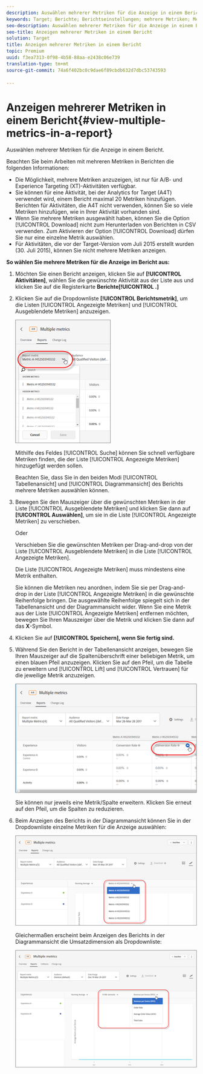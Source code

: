 ```yaml
---
description: Auswählen mehrerer Metriken für die Anzeige in einem Bericht.
keywords: Target; Berichte; Berichtseinstellungen; mehrere Metriken; Metriken
seo-description: Auswählen mehrerer Metriken für die Anzeige in einem Bericht.
seo-title: Anzeigen mehrerer Metriken in einem Bericht
solution: Target
title: Anzeigen mehrerer Metriken in einem Bericht
topic: Premium
uuid: f3ea7313-0f98-4b58-88aa-e2438c06e739
translation-type: tm+mt
source-git-commit: 74a6f402bc0c9dae6f89cbdb632d7dbc53743593

---
```



# Anzeigen mehrerer Metriken in einem Bericht{#view-multiple-metrics-in-a-report}

Auswählen mehrerer Metriken für die Anzeige in einem Bericht.

Beachten Sie beim Arbeiten mit mehreren Metriken in Berichten die folgenden Informationen:

* Die Möglichkeit, mehrere Metriken anzuzeigen, ist nur für A/B- und Experience Targeting (XT)-Aktivitäten verfügbar.
* Sie können für eine Aktivität, bei der Analytics for Target (A4T) verwendet wird, einem Bericht maximal 20 Metriken hinzufügen. Berichten für Aktivitäten, die A4T nicht verwenden, können Sie so viele Metriken hinzufügen, wie in Ihrer Aktivität vorhanden sind.
* Wenn Sie mehrere Metriken ausgewählt haben, können Sie die Option [!UICONTROL Download] nicht zum Herunterladen von Berichten in CSV verwenden. Zum Aktivieren der Option [!UICONTROL Download] dürfen Sie nur eine einzelne Metrik auswählen.
* Für Aktivitäten, die vor der Target-Version vom Juli 2015 erstellt wurden (30. Juli 2015), können Sie nicht mehrere Metriken anzeigen.

**So wählen Sie mehrere Metriken für die Anzeige im Bericht aus:**

1. Möchten Sie einen Bericht anzeigen, klicken Sie auf **[!UICONTROL Aktivitäten]**, wählen Sie die gewünschte Aktivität aus der Liste aus und klicken Sie auf die Registerkarte **Berichte[!UICONTROL .]**
1. Klicken Sie auf die Dropdownliste **[!UICONTROL Berichtsmetrik]**, um die Listen [!UICONTROL Angezeigte Metriken] und [!UICONTROL Ausgeblendete Metriken] anzuzeigen.

   ![](assets/multiple_metrics.png)

   Mithilfe des Feldes [!UICONTROL Suche] können Sie schnell verfügbare Metriken finden, die der Liste [!UICONTROL Angezeigte Metriken] hinzugefügt werden sollen.

   Beachten Sie, dass Sie in den beiden Modi [!UICONTROL Tabellenansicht] und [!UICONTROL Diagrammansicht] des Berichts mehrere Metriken auswählen können.

1. Bewegen Sie den Mauszeiger über die gewünschten Metriken in der Liste [!UICONTROL Ausgeblendete Metriken] und klicken Sie dann auf **[!UICONTROL Auswählen]**, um sie in die Liste [!UICONTROL Angezeigte Metriken] zu verschieben.

   Oder

   Verschieben Sie die gewünschten Metriken per Drag-and-drop von der Liste [!UICONTROL Ausgeblendete Metriken] in die Liste [!UICONTROL Angezeigte Metriken].

   Die Liste [!UICONTROL Angezeigte Metriken] muss mindestens eine Metrik enthalten.

   Sie können die Metriken neu anordnen, indem Sie sie per Drag-and-drop in der Liste [!UICONTROL Angezeigte Metriken] in die gewünschte Reihenfolge bringen. Die ausgewählte Reihenfolge spiegelt sich in der Tabellenansicht und der Diagrammansicht wider. Wenn Sie eine Metrik aus der Liste [!UICONTROL Angezeigte Metriken] entfernen möchten, bewegen Sie Ihren Mauszeiger über die Metrik und klicken Sie dann auf das **X**-Symbol.

1. Klicken Sie auf **[!UICONTROL Speichern], wenn Sie fertig sind.**
1. Während Sie den Bericht in der Tabellenansicht anzeigen, bewegen Sie Ihren Mauszeiger auf die Spaltenüberschrift einer beliebigen Metrik, um einen blauen Pfeil anzuzeigen. Klicken Sie auf den Pfeil, um die Tabelle zu erweitern und [!UICONTROL Lift] und [!UICONTROL Vertrauen] für die jeweilige Metrik anzuzeigen.

   ![](assets/multiple_metrics_table.png)

   Sie können nur jeweils eine Metrik/Spalte erweitern. Klicken Sie erneut auf den Pfeil, um die Spalten zu reduzieren.

1. Beim Anzeigen des Berichts in der Diagrammansicht können Sie in der Dropdownliste einzelne Metriken für die Anzeige auswählen:

   ![](assets/multiple_metrics_graph.png)

   Gleichermaßen erscheint beim Anzeigen des Berichts in der Diagrammansicht die Umsatzdimension als Dropdownliste:

   ![](assets/muttiple_revenue.png)

